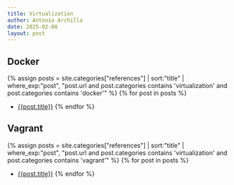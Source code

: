 ```yaml
---
title: Virtualization
author: Antonio Archilla
date: 2025-02-08
layout: post
---
```


## Docker

{% assign posts = site.categories["references"] | sort:"title" | where_exp:"post", "post.url and post.categories contains 'virtualization' and post.categories contains 'docker'" %}
{% for post in posts %}
- [{{post.title}}]({{post.url}})
{% endfor %}

## Vagrant

{% assign posts = site.categories["references"] | sort:"title" | where_exp:"post", "post.url and post.categories contains 'virtualization' and post.categories contains 'vagrant'" %}
{% for post in posts %}
- [{{post.title}}]({{post.url}})
{% endfor %}
